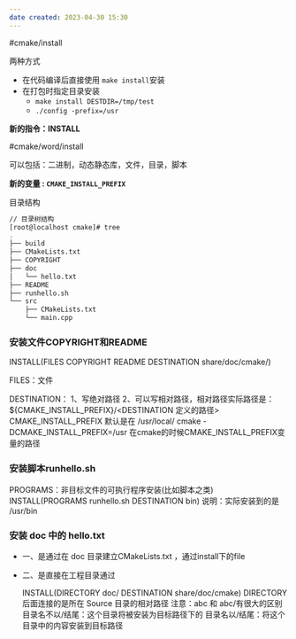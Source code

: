 ```yaml
---
date created: 2023-04-30 15:30
---
```


#cmake/install

两种方式

- 在代码编译后直接使用 `make install`安装
- 在打包时指定目录安装
  - `make install DESTDIR=/tmp/test`
  - `./config -prefix=/usr`

**新的指令：INSTALL**

#cmake/word/install

可以包括：二进制，动态静态库，文件，目录，脚本

**新的变量 : `CMAKE_INSTALL_PREFIX`**

目录结构

```sh
// 目录树结构
[root@localhost cmake]# tree
.
├── build
├── CMakeLists.txt
├── COPYRIGHT
├── doc
│   └── hello.txt
├── README
├── runhello.sh
└── src
    ├── CMakeLists.txt
    └── main.cpp
```

### 安装文件COPYRIGHT和README

INSTALL(FILES COPYRIGHT README DESTINATION share/doc/cmake/)

FILES：文件

DESTINATION：
1、写绝对路径
2、可以写相对路径，相对路径实际路径是：${CMAKE_INSTALL_PREFIX}/<DESTINATION 定义的路径>
CMAKE_INSTALL_PREFIX  默认是在 /usr/local/
cmake -DCMAKE_INSTALL_PREFIX=/usr    在cmake的时候CMAKE_INSTALL_PREFIX变量的路径

### 安装脚本runhello.sh

PROGRAMS：非目标文件的可执行程序安装(比如脚本之类)
INSTALL(PROGRAMS runhello.sh DESTINATION bin)
说明：实际安装到的是 /usr/bin

### 安装 doc 中的 hello.txt

- 一、是通过在 doc 目录建立CMakeLists.txt ，通过install下的file
- 二、是直接在工程目录通过

  INSTALL(DIRECTORY doc/ DESTINATION share/doc/cmake)
DIRECTORY 后面连接的是所在 Source 目录的相对路径
注意：abc 和 abc/有很大的区别
目录名不以/结尾：这个目录将被安装为目标路径下的
目录名以/结尾：将这个目录中的内容安装到目标路径